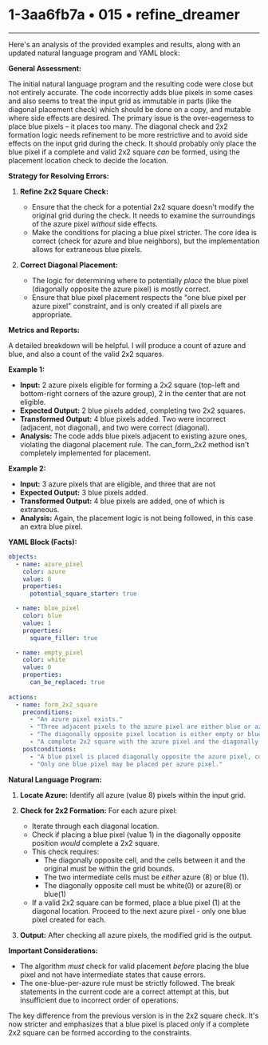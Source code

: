 # 1-3aa6fb7a • 015 • refine_dreamer

---
Here's an analysis of the provided examples and results, along with an updated natural language program and YAML block:

**General Assessment:**

The initial natural language program and the resulting code were close but not entirely accurate. The code incorrectly adds blue pixels in some cases and also seems to treat the input grid as immutable in parts (like the diagonal placement check) which should be done on a copy, and mutable where side effects are desired. The primary issue is the over-eagerness to place blue pixels – it places too many. The diagonal check and 2x2 formation logic needs refinement to be more restrictive and to avoid side effects on the input grid during the check. It should probably only place the blue pixel if a complete and valid 2x2 square *can* be formed, using the placement location check to decide the location.

**Strategy for Resolving Errors:**

1.  **Refine 2x2 Square Check:**
    *   Ensure that the check for a potential 2x2 square doesn't modify the original grid during the check. It needs to examine the surroundings of the azure pixel *without* side effects.
    *   Make the conditions for placing a blue pixel stricter. The core idea is correct (check for azure and blue neighbors), but the implementation allows for extraneous blue pixels.

2.  **Correct Diagonal Placement:**
    *   The logic for determining where to potentially *place* the blue pixel (diagonally opposite the azure pixel) is mostly correct.
    * Ensure that blue pixel placement respects the "one blue pixel per azure pixel" constraint, and is only created if all pixels are appropriate.

**Metrics and Reports:**

A detailed breakdown will be helpful. I will produce a count of azure and blue, and also a count of the valid 2x2 squares.

**Example 1:**

*   **Input:** 2 azure pixels eligible for forming a 2x2 square (top-left and bottom-right corners of the azure group), 2 in the center that are not eligible.
*   **Expected Output:** 2 blue pixels added, completing two 2x2 squares.
*   **Transformed Output:** 4 blue pixels added. Two were incorrect (adjacent, not diagonal), and two were correct (diagonal).
*   **Analysis:** The code adds blue pixels adjacent to existing azure ones, violating the diagonal placement rule. The can_form_2x2 method isn't completely implemented for placement.

**Example 2:**

*   **Input:** 3 azure pixels that are eligible, and three that are not
*   **Expected Output:** 3 blue pixels added.
*   **Transformed Output:** 4 blue pixels are added, one of which is extraneous.
*   **Analysis:** Again, the placement logic is not being followed, in this case an extra blue pixel.

**YAML Block (Facts):**

```yaml
objects:
  - name: azure_pixel
    color: azure
    value: 8
    properties:
      potential_square_starter: true

  - name: blue_pixel
    color: blue
    value: 1
    properties:
      square_filler: true

  - name: empty_pixel
    color: white
    value: 0
    properties:
      can_be_replaced: true
      
actions:
  - name: form_2x2_square
    preconditions:
      - "An azure pixel exists."
      - "Three adjacent pixels to the azure pixel are either blue or azure."
      - "The diagonally opposite pixel location is either empty or blue or azure"
      - "A complete 2x2 square with the azure pixel and the diagonally opposite location can be formed."
    postconditions:
      - "A blue pixel is placed diagonally opposite the azure pixel, completing a 2x2 azure and blue square."
      - "Only one blue pixel may be placed per azure pixel."
```

**Natural Language Program:**

1.  **Locate Azure:** Identify all azure (value 8) pixels within the input grid.

2.  **Check for 2x2 Formation:** For each azure pixel:
    *   Iterate through each diagonal location.
    *   Check if placing a blue pixel (value 1) in the diagonally opposite position *would* complete a 2x2 square.
    *   This check requires:
        *   The diagonally opposite cell, and the cells between it and the original must be within the grid bounds.
        *   The two intermediate cells must be *either* azure (8) or blue (1).
        *   The diagonally opposite cell must be white(0) or azure(8) or blue(1)
    * If a valid 2x2 square can be formed, place a blue pixel (1) at the diagonal location. Proceed to the next azure pixel - only one blue pixel created for each.

3. **Output:** After checking all azure pixels, the modified grid is the output.

**Important Considerations:**

*   The algorithm *must* check for valid placement *before* placing the blue pixel and not have intermediate states that cause errors.
*   The one-blue-per-azure rule must be strictly followed. The break statements in the current code are a correct attempt at this, but insufficient due to incorrect order of operations.

The key difference from the previous version is in the 2x2 square check. It's now stricter and emphasizes that a blue pixel is placed *only* if a complete 2x2 square can be formed according to the constraints.


